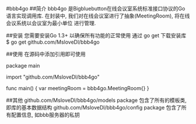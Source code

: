 #bbb4go
##简介
bbb4go 是Bigbluebutton在线会议室系统标准接口协议的Go语言实现调用库. 
在封装中, 我们对在线会议室进行了抽象(MeetingRoom), 将在线会议系统以会议室为最小单位
进行管理.

##安装
您需要安装Go 1.3+ 以确保所有功能的正常使用
通过 go get 下载安装库
$ go get github.com/MsloveDl/bbb4go

##使用
在源码中添加引用即可使用

package main

import "github.com/MsloveDl/bbb4go"

func main() {
    var meetingRoom = bbb4go.MeetingRoom{}
}

##其他
github.com/MsloveDl/bbb4go/models package
包含了所有的模板类, 即库的基本数据结构
github.com/MsloveDl/bbb4go/config package
包含了所有配置信息, 如bbb服务器的私钥
